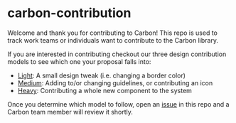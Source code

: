 # carbon-contribution

Welcome and thank you for contributing to Carbon! This repo is used to track work teams or individuals want to contribute to the Carbon library.

If you are interested in contributing checkout our three design contribution models to see which one your proposal falls into:

* [Light](https://github.com/carbon-design-system/carbon-contribution/wiki/1.-Light-Contribution-Model): A small design tweak (i.e. changing a border color)
* [Medium](https://github.com/carbon-design-system/carbon-contribution/wiki/2.-Medium-Contribution-Model): Adding to/or changing guidelines, or contributing an icon
* [Heavy](https://github.com/carbon-design-system/carbon-contribution/wiki/3.-Heavy-Contribution-Model): Contributing a whole new component to the system

Once you determine which model to follow, open an [issue](https://github.com/carbon-design-system/carbon-contribution/issues) in this repo and a Carbon team member will review it shortly.
